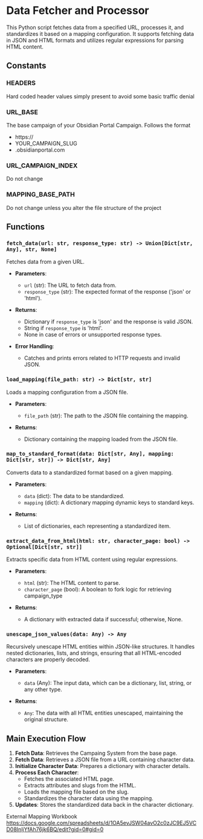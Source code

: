 # Data Fetcher and Processor

This Python script fetches data from a specified URL, processes it, and standardizes it based on a mapping configuration. It supports fetching data in JSON and HTML formats and utilizes regular expressions for parsing HTML content.

## Constants

### HEADERS

Hard coded header values simply present to avoid some basic traffic denial

### URL_BASE

The base campaign of your Obsidian Portal Campaign. Follows the format

-   https://
-   YOUR_CAMPAIGN_SLUG
-   .obsidianportal.com

### URL_CAMPAIGN_INDEX

Do not change

### MAPPING_BASE_PATH

Do not change unless you alter the file structure of the project

## Functions

### `fetch_data(url: str, response_type: str) -> Union[Dict[str, Any], str, None]`

Fetches data from a given URL.

-   **Parameters**:

    -   `url` (str): The URL to fetch data from.
    -   `response_type` (str): The expected format of the response ('json' or 'html').

-   **Returns**:

    -   Dictionary if `response_type` is 'json' and the response is valid JSON.
    -   String if `response_type` is 'html'.
    -   None in case of errors or unsupported response types.

-   **Error Handling**:
    -   Catches and prints errors related to HTTP requests and invalid JSON.

### `load_mapping(file_path: str) -> Dict[str, str]`

Loads a mapping configuration from a JSON file.

-   **Parameters**:

    -   `file_path` (str): The path to the JSON file containing the mapping.

-   **Returns**:
    -   Dictionary containing the mapping loaded from the JSON file.

### `map_to_standard_format(data: Dict[str, Any], mapping: Dict[str, str]) -> Dict[str, Any]`

Converts data to a standardized format based on a given mapping.

-   **Parameters**:

    -   `data` (dict): The data to be standardized.
    -   `mapping` (dict): A dictionary mapping dynamic keys to standard keys.

-   **Returns**:
    -   List of dictionaries, each representing a standardized item.

### `extract_data_from_html(html: str, character_page: bool) -> Optional[Dict[str, str]]`

Extracts specific data from HTML content using regular expressions.

-   **Parameters**:

    -   `html` (str): The HTML content to parse.
    -   `character_page` (bool): A boolean to fork logic for retrieving campaign_type

-   **Returns**:
    -   A dictionary with extracted data if successful; otherwise, None.

### `unescape_json_values(data: Any) -> Any`

Recursively unescape HTML entities within JSON-like structures. It handles nested dictionaries, lists, and strings, ensuring that all HTML-encoded characters are properly decoded.

-   **Parameters**:

    -   `data` (Any): The input data, which can be a dictionary, list, string, or any other type.

-   **Returns**:

    -   `Any`: The data with all HTML entities unescaped, maintaining the original structure.

## Main Execution Flow

1. **Fetch Data**: Retrieves the Campaing System from the base page.
2. **Fetch Data**: Retrieves a JSON file from a URL containing character data.
3. **Initialize Character Data**: Prepares a dictionary with character details.
4. **Process Each Character**:
    - Fetches the associated HTML page.
    - Extracts attributes and slugs from the HTML.
    - Loads the mapping file based on the slug.
    - Standardizes the character data using the mapping.
5. **Updates**: Stores the standardized data back in the character dictionary.

External Mapping Workbook
https://docs.google.com/spreadsheets/d/1OA5evJSW04avO2c0zJC9EJ5VCD08InljYfAh76jk6BQ/edit?gid=0#gid=0
